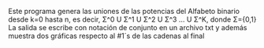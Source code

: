 Este programa genera las uniones de las potencias del Alfabeto binario desde k=0 hasta n, es decir, Σ^0 U Σ^1 U Σ^2 U Σ^3 ... U Σ^K, donde Σ={0,1}
La salida se escribe con notación de  conjunto en un archivo txt y además muestra dos gráficas respecto al #1´s de las cadenas al final
